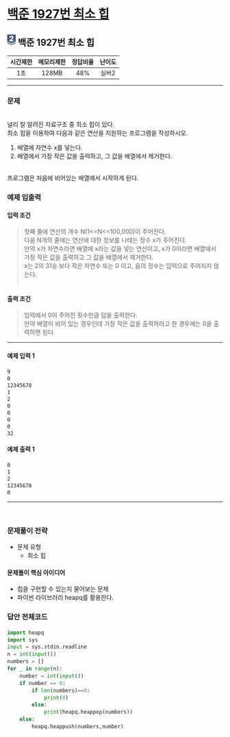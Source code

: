 
# [백준 1927번 최소 힙](https://www.acmicpc.net/problem/1927)

## <img src="https://raw.githubusercontent.com/gudals-kim/Studyroom/0c61bf1ad9b6434ff624dbab4012654df8c92b01/codingtest/img/rank/silver_2.svg" width="20">  백준 1927번 최소 힙   


|  시간제한  | 메모리제한  | 정답비율  |  난이도   | 
|:------:|:------:|:-----:|:------:|
|   1초    | 128MB  |  48%  |  실버2   |

---

### 문제

<br> 널리 잘 알려진 자료구조 중 최소 힙이 있다.
<br> 최소 힙을 이용하여 다음과 같은 연산을 지원하는 프로그램을 작성하시오.

1. 배열에 자연수 x를 넣는다.
2. 배열에서 가장 작은 값을 출력하고, 그 값을 배열에서 제거한다.

<br> 프로그램은 처음에 비어있는 배열에서 시작하게 된다.
<br> 


### 예제 입출력

#### 입력 조건
> 첫째 줄에 연산의 개수 N(1<=N<=100,000)이 주어진다.<br> 
> 다음 N개의 줄에는 연산에 대한 정보를 나태는 정수 x가 주어진다. <br>
> 만약 x가 자연수라면 배열에 x라는 값을 넣는 연산이고, x가 0이라면 배열에서 가장 작은 값을 출력하고 그 값을 배열에서 제거한다. <br>
> x는 2의 31승 보다 작은 자연수 또는 0 이고, 음의 정수는 입력으로 주어지지 않는다. <br>
>  <br>
#### 출력 조건
> 입력에서 0이 주어진 횟수만큼 답을 출력한다. <br>
> 만약 배열이 비어 있는 경우인데 가장 작은 값을 출력하라고 한 경우에는 0을 출력하면 된다. <br>
---
#### 예제 입력 1
```
9
0
12345678
1
2
0
0
0
0
32
```
#### 예제 출력 1
```
0
1
2
12345678
0
```
---



<br>

### 문제풀이 전략
- 문제 유형
  - 최소 힙

#### 문제풀이 핵심 아이디어
- 힙을 구현할 수 있는지 물어보는 문제
- 파이썬 라이브러리 heapq를 활용한다.


### 답안 전체코드

```py
import heapq
import sys
input = sys.stdin.readline
n = int(input())
numbers = []
for _ in range(n):
    number = int(input())
    if number == 0:
        if len(numbers)==0:
            print(0)
        else:
            print(heapq.heappop(numbers))
    else:
        heapq.heappush(numbers,number)
```
